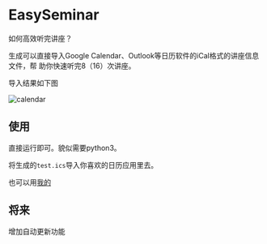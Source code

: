# EasySeminar

如何高效听完讲座？

生成可以直接导入Google Calendar、Outlook等日历软件的iCal格式的讲座信息文件，帮
助你快速听完8（16）次讲座。

导入结果如下图

![calendar](http://7xkunb.com1.z0.glb.clouddn.com/public/16-11-19/48941389.jpg)

## 使用

直接运行即可。貌似需要python3。

将生成的`test.ics`导入你喜欢的日历应用里去。

也可以用[我的](https://calendar.google.com/calendar/ical/eb5rgsqsgs5ji73ug6o4p79ln4%40group.calendar.google.com/public/basic.ics)

## 将来
增加自动更新功能
